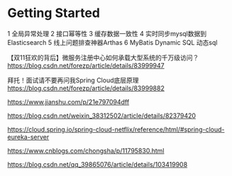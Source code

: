 # Getting Started


1 全局异常处理
2 接口幂等性
3 缓存数据一致性
4 实时同步mysql数据到Elasticsearch
5 线上问题排查神器Arthas
6 MyBatis Dynamic SQL 动态sql

【双11狂欢的背后】微服务注册中心如何承载大型系统的千万级访问？
https://blog.csdn.net/forezp/article/details/83999947

拜托！面试请不要再问我Spring Cloud底层原理
https://blog.csdn.net/forezp/article/details/83999882



https://www.jianshu.com/p/21e797094dff

https://blog.csdn.net/weixin_38312502/article/details/82379420

https://cloud.spring.io/spring-cloud-netflix/reference/html/#spring-cloud-eureka-server

https://www.cnblogs.com/chongsha/p/11795830.html

https://blog.csdn.net/qq_39865076/article/details/103419908